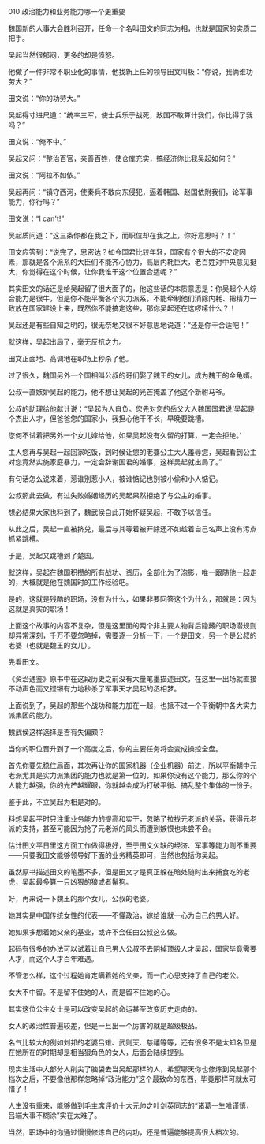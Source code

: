 010 政治能力和业务能力哪一个更重要





魏国新的人事大会胜利召开，任命一个名叫田文的同志为相，也就是国家的实质二把手。

吴起当然很郁闷，更多的却是愤怒。

他做了一件非常不职业化的事情，他找新上任的领导田文叫板：“你说，我俩谁功劳大？”

田文说：“你的功劳大。”

吴起得寸进尺道：“统率三军，使士兵乐于战死，敌国不敢算计我们，你比得了我吗？”

田文说：“俺不中。”

吴起又问：“整治百官，亲善百姓，使仓库充实，搞经济你比我吴起如何？”

田文说：“阿拉不如侬。”

吴起再问：“镇守西河，使秦兵不敢向东侵犯，逼着韩国、赵国依附我们，论军事能力，你行吗？” 

田文说：“I can't!”

吴起质问道：“这三条你都在我之下，而职位却在我之上，你好意思吗？！”

田文应答到：“说完了，思密达？如今国君比较年轻，国家有个很大的不安定因素，那就是各个派系的大臣们不能齐心协力，高层内耗巨大，老百姓对中央意见挺大，你觉得在这个时候，让你我谁干这个位置合适呢？”



其实田文的话还是给吴起留了很大面子的，他这些话的本质意思是：你吴起个人综合能力是很牛，但是你不能平衡各个实力派系，不能牵制他们消除内耗、把精力一致放在国家建设上来，既然你不能搞定这些，那你吴起还在这啰嗦什么？！

吴起还是有些自知之明的，很无奈地又很不好意思地说道：“还是你干合适吧！”

就这样，吴起出局了，毫无反抗之力。

田文正面地、高调地在职场上秒杀了他。



过了很久，魏国另外一个国相叫公叔的哥们娶了魏王的女儿，成为魏王的金龟婿。

公叔一直嫉妒吴起的能力，他不想让吴起的光芒掩盖了他这个新驸马爷。

公叔的助理给他献计说：“吴起为人自负。您先对您的岳父大人魏国国君说‘吴起是个杰出人才，但爸爸您的国家小，我担心他干不长，早晚要跳槽。

您何不试着把另外一个女儿嫁给他，如果吴起没有久留的打算，一定会拒绝。’

主人您再与吴起一起回家吃饭，到时候让您的老婆公主大人羞辱您，吴起看到公主对您竟然实施家庭暴力，一定会辞谢国君的婚事，这样吴起就出局了。”



有句话怎么说来着，惹谁别惹小人，被谁惦记也别被小偷和小人惦记。

公叔照此去做，有过失败婚姻经历的吴起果然拒绝了与公主的婚事。

想必结果大家也料到了，魏武侯自此开始怀疑吴起，不敢予以信任。



从此之后，吴起一直被挤兑，最后与其等着被开除还不如趁着自己名声上没有污点抓紧跳槽。

于是，吴起又跳槽到了楚国。

就这样，吴起在魏国积攒的所有战功、资历，全部化为了泡影，唯一跟随他一起走的，大概就是他在魏国时的工作经验吧。

是的，这就是残酷的职场，没有为什么，如果非要回答这个为什么，那就是：因为这就是真实的职场！



上面这个故事的内容不复杂，但是这里面的两个非主要人物背后隐藏的职场潜规则却异常深刻，千万不要忽略掉，需要逐一分析一下，一个是田文，另一个是公叔的老婆（也就是魏王的女儿）。

先看田文。



《资治通鉴》原书中在这段历史之前没有大量笔墨描述田文，在这里一出场就直接不动声色而又铿锵有力地秒杀了军事天才吴起的丞相梦。

上面说到了，吴起的那些个战功和能力加在一起，也抵不过一个平衡朝中各大实力派集团的能力。

魏武侯这样选择是否有失偏颇？

当你的职位晋升到了一个高度之后，你的主要任务将会变成操控全盘。

首先你要先稳住局面，其次再让你的国家机器（企业机器）前进，所以平衡朝中元老派尤其是实力派集团的能力也就是第一位的，如果你没有这个能力，那么你的个人能力越强，你的光芒越耀眼，你就越会成为打破平衡、搞乱整个集体的一份子。

鉴于此，不立吴起为相是对的。

料想吴起平时只注重业务能力的提高和实干，忽略了拉拢元老派的关系，获得元老派的支持，甚至可能因为抢了元老派的风头而遭到嫉恨也未尝不会。

估计田文平日里这方面工作做得极好，至于田文欠缺的经济、军事等能力则不重要——只要我田文能够领导好下面的业务精英即可，当然也包括你吴起。

虽然原书描述田文的笔墨不多，但是田文才是真正躲在暗处随时出来捕食吃的老虎，吴起最多算一只凶狠的狼或者鬣狗。



好，再来说一下魏王的那个女儿，公叔的老婆。

她其实是中国传统女性的代表——不懂政治，嫁给谁就一心为自己的男人好。

她如果多想着她父亲的基业，或许不会任由公叔这么做。

起码有很多的办法可以试着让自己男人公叔不去阴掉顶级人才吴起，国家毕竟需要人才，而这个人才百年难遇。

不管怎么样，这个过程她肯定瞒着她的父亲，而一门心思支持了自己的老公。

女大不中留。不是留不住她的人，而是留不住她的心。



其实这位公主女士是可以改变吴起的命运甚至改变历史走向的。

女人的政治性普遍较差，但是一旦出一个厉害的就是超级极品。

名气比较大的例如刘邦的老婆吕雉、武则天、慈禧等等，还有很多不是太知名但是在她所在的时期却是相当狠角色的女人，后面会陆续提到。



现实生活中大部分人削尖了脑袋去当吴起那样的人，希望哪天你也修炼到吴起那个档次之后，不要像他那样忽略掉“政治能力”这个最致命的东西，毕竟那样可就太可惜了！

人生没有重来，能够做到毛主席评价十大元帅之叶剑英同志的“诸葛一生唯谨慎，吕端大事不糊涂”实在太难了。

当然，职场中的你通过慢慢修炼自己的内功，还是普遍能够提高很大档次的。

